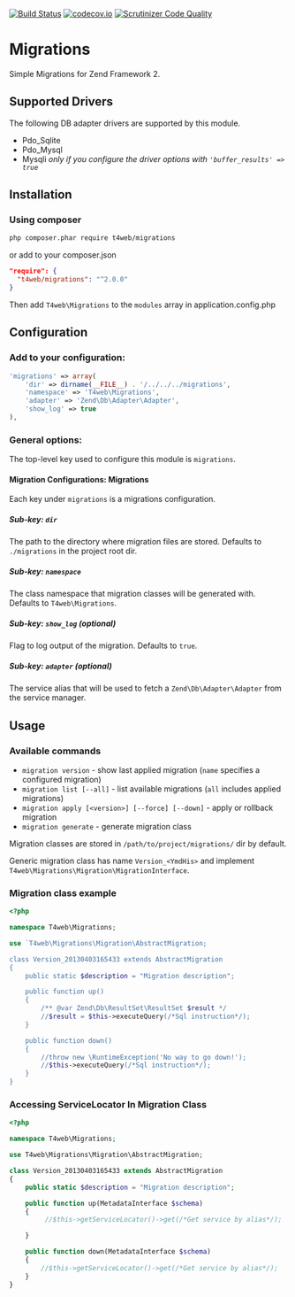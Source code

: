 [![Build Status](https://travis-ci.org/t4web/Migrations.svg?branch=master)](https://travis-ci.org/t4web/Migrations)
[![codecov.io](http://codecov.io/github/t4web/Migrations/coverage.svg?branch=master)](http://codecov.io/github/t4web/Migrations?branch=master)
[![Scrutinizer Code Quality](https://scrutinizer-ci.com/g/t4web/Migrations/badges/quality-score.png?b=master)](https://scrutinizer-ci.com/g/t4web/Migrations/?branch=master)

# Migrations

Simple Migrations for Zend Framework 2.

## Supported Drivers
The following DB adapter drivers are supported by this module.

  * Pdo_Sqlite
  * Pdo_Mysql
  * Mysqli _only if you configure the driver options with `'buffer_results' => true`_


## Installation

### Using composer

```sh
php composer.phar require t4web/migrations
```

or add to your composer.json
```json
"require": {
  "t4web/migrations": "^2.0.0"
}
```

Then add `T4web\Migrations` to the `modules` array in application.config.php


## Configuration

### Add to your configuration:

```php
'migrations' => array(
    'dir' => dirname(__FILE__) . '/../../../migrations',
    'namespace' => 'T4web\Migrations',    
    'adapter' => 'Zend\Db\Adapter\Adapter',
    'show_log' => true
),
```
  
### General options: 

The top-level key used to configure this module is `migrations`. 

#### Migration Configurations: Migrations

Each key under `migrations` is a migrations configuration.

##### Sub-key: `dir`

The path to the directory where migration files are stored. Defaults to `./migrations` in the project root dir.

##### Sub-key: `namespace` 

The class namespace that migration classes will be generated with. Defaults to `T4web\Migrations`.

##### Sub-key: `show_log` (optional)

Flag to log output of the migration. Defaults to `true`.

##### Sub-key: `adapter` (optional)

The service alias that will be used to fetch a `Zend\Db\Adapter\Adapter` from the service manager.


## Usage

### Available commands

* `migration version` - show last applied migration (`name` specifies a configured migration)
* `migration list [--all]` - list available migrations (`all` includes applied migrations)
* `migration apply [<version>] [--force] [--down]` - apply or rollback migration
* `migration generate` - generate migration class

Migration classes are stored in `/path/to/project/migrations/` dir by default.

Generic migration class has name `Version_<YmdHis>` and implement `T4web\Migrations\Migration\MigrationInterface`.

### Migration class example

```php
<?php

namespace T4web\Migrations;

use `T4web\Migrations\Migration\AbstractMigration;

class Version_20130403165433 extends AbstractMigration
{
    public static $description = "Migration description";

    public function up()
    {
        /** @var Zend\Db\ResultSet\ResultSet $result */
        //$result = $this->executeQuery(/*Sql instruction*/);
    }

    public function down()
    {
        //throw new \RuntimeException('No way to go down!');
        //$this->executeQuery(/*Sql instruction*/);
    }
}
```

### Accessing ServiceLocator In Migration Class

```php
<?php

namespace T4web\Migrations;

use T4web\Migrations\Migration\AbstractMigration;

class Version_20130403165433 extends AbstractMigration
{
    public static $description = "Migration description";

    public function up(MetadataInterface $schema)
    {
         //$this->getServiceLocator()->get(/*Get service by alias*/);

    }

    public function down(MetadataInterface $schema)
    {
        //$this->getServiceLocator()->get(/*Get service by alias*/);
    }
}
```
